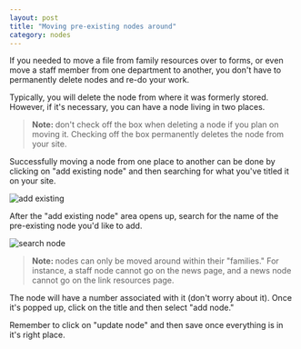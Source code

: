 ```yaml
---
layout: post
title: "Moving pre-existing nodes around"
category: nodes
---
```


If you needed to move a file from family resources over to forms, or even move a staff member from one department to another, you don't have to permanently delete nodes and re-do your work. 

Typically, you will delete the node from where it was formerly stored. However, if it's necessary, you can have a node living in two places.

<blockquote>
	<p><strong>Note: </strong>don't check off the box when deleting a node if you plan on moving it. Checking off the box permanently deletes the node from your site.</p>
</blockquote>

Successfully moving a node from one place to another can be done by clicking on "add existing node" and then searching for what you've titled it on your site.

![add existing](/schoolsites-help/images/uploading/existing-node.png)

After the "add existing node" area opens up, search for the name of the pre-existing node you'd like to add. 

![search node](/schoolsites-help/images/uploading/search-existing.png)

<blockquote>
  <p><strong>Note: </strong>nodes can only be moved around within their "families." For instance, a staff node cannot go on the news page, and a news node cannot go on the link resources page.<p>
</blockquote> 

The node will have a number associated with it (don't worry about it). Once it's popped up, click on the title and then select "add node." 

Remember to click on "update node" and then save once everything is in it's right place.  